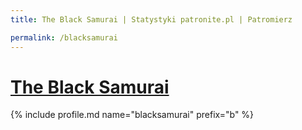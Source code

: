 ```yaml
---
title: The Black Samurai | Statystyki patronite.pl | Patromierz

permalink: /blacksamurai
---
```


# [The Black Samurai](https://patronite.pl/blacksamurai)

{% include profile.md name="blacksamurai" prefix="b" %}
